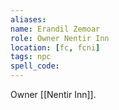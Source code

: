 ```yaml
---
aliases: 
name: Erandil Zemoar
role: Owner Nentir Inn
location: [fc, fcni]
tags: npc
spell_code: 
---
```

Owner [[Nentir Inn]].